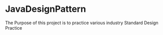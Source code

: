 # JavaDesignPattern
The Purpose of this project is to practice various industry Standard Design Practice
